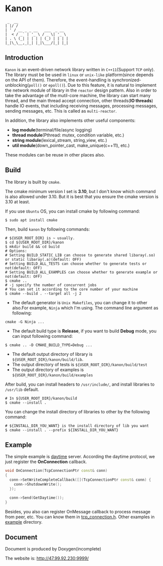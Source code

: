 # Kanon
```
 _  __                       
| |/ /                       
| ' / __ _ _ __   ___  _ __  
|  < / _` | '_ \ / _ \| '_ \ 
| . \ (_| | | | | (_) | | | |
|_|\_\__,_|_| |_|\___/|_| |_|
```
## Introduction
`Kanon` is an event-driven network library written in `C++11`(Support `TCP` only). The library must be be used in `linux` or `unix-like` platform(since depends on the API of them).
Therefore, the event-handling is synchronized-unblocking(`poll()` or `epoll()`). Due to this feature, it is natural to implement the network module of library in the `reactor` design pattern. Also in order to take the advantage of the mutil-core machine, the library can start many thread, and the main thread accept connection, other threads(**IO threads**) handle IO events, that including receiving messages, processing messages, sending messages, etc. This is called as `multi-reactor`.

In addition, the library also implements other useful components:
* **log module**(terminal/file/async logging)
* **thread module**(Pthread: mutex, condition variable, etc.)
* **string module**(lexical_stream, string_view, etc.)
* **util module**(down_pointer_cast, make_unique(c++11), etc.)

These modules can be reuse in other places also.

## Build
The library is built by `cmake`.

The cmake minimum version I set is **3.10**, but I don't know which command is also allowed under 3.10. But it is best that you ensure the cmake version is 3.10 at least.

If you use `Ubuntu` OS, you can install cmake by following command:
```shell
$ sudo apt install cmake
```
Then, build `kanon` by following commands:
```shell
# ${USER_ROOT_DIR} is ~ usually.
$ cd ${USER_ROOT_DIR}/kanon
$ mkdir build && cd build
# Options:
# Setting BUILD_STATIC_LIB can choose to generate shared libaray(.so) or static libaray(.a)(default: OFF)
# Setting BUILD_ALL_TESTS can choose whether to generate tests or not(default: OFF)
# Setting BUILD_ALL_EXAMPLES can choose whether to generate example or not(default: OFF)
$ cmake ..
# -j specify the number of concurrent jobs
# You can set it according to the core number of your machine
$ cmake --build . --target all -j 2
```

* The default generator is `Unix Makefiles`, you can change it to other also.For example, `Ninja` which I'm using.
The command line argument as following:
```shell
cmake -G Ninja ...
```

* The default build type is **Release**, if you want to build **Debug** mode, you can input following command:
```shell
$ cmake .. -D CMAKE_BUILD_TYPE=Debug ...
```

* The default output directory of library is `${USER_ROOT_DIR}/kanon/build/lib`.
* The output directory of tests is `${USER_ROOT_DIR}/kanon/build/test`
* The output directory of examples is `${USER_ROOT_DIR}/kanon/build/examples`

After build, you can install headers to `/usr/include/`, and install libraries to `/usr/lib` default.
```shell
# In ${USER_ROOT_DIR}/kanon/build
$ cmake --install .
```
You can change the install directory of libraries to other by the following command:
```shell
# ${INSTALL_DIR_YOU_WANT} is the install directory of lib you want
$ cmake --install . --prefix ${INSTALL_DIR_YOU_WANT}
```
## Example
The simple example is [daytime](https://www.ietf.org/rfc/rfc867.txt) server.
According the daytime protocol, we just register the **OnConnection** callback.
```cpp
void OnConnection(TcpConnectionPtr const& conn)
{
  conn->SetWriteCompleteCallback([](TcpConnectionPtr const& conn) {
    conn->ShutdownWrite();
  });

  conn->Send(GetDaytime());
}
```
Besides, you also can register OnMessage callback to process message from peer, etc. You can know them in [tcp_connection.h](https://github.com/Conzxy/kanon/blob/master/kanon/net/tcp_connection.h).
Other examples in [example](https://github.com/Conzxy/kanon/tree/master/example) directory.

## Document
Document is produced by Doxygen(incomplete)

The website is: http://47.99.92.230:9999/
